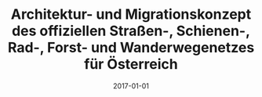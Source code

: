 ---
abstract: ''
authors:
- Karina Pötscher
date: '2017-01-01'
featured: false
links:
- name: Publik
  url: https://publik.tuwien.ac.at/showentry.php?ID=267525&lang=1
publication_types:
- '7'
publishDate: '2017-01-01'
title: Architektur- und Migrationskonzept des offiziellen Straßen-, Schienen-, Rad-,
  Forst- und Wanderwegenetzes für Österreich
url_pdf: ''
---